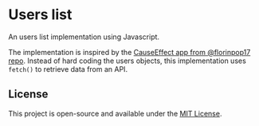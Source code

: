 # Users list

An users list implementation using Javascript.

The implementation is inspired by the [CauseEffect app from @florinpop17 repo](https://github.com/florinpop17/app-ideas/blob/master/Projects/1-Beginner/Cause-Effect-App.md). Instead of hard coding the users objects, this implementation uses `fetch()` to retrieve data from an API.

## License

This project is open-source and available under the [MIT License](../LICENSE).
